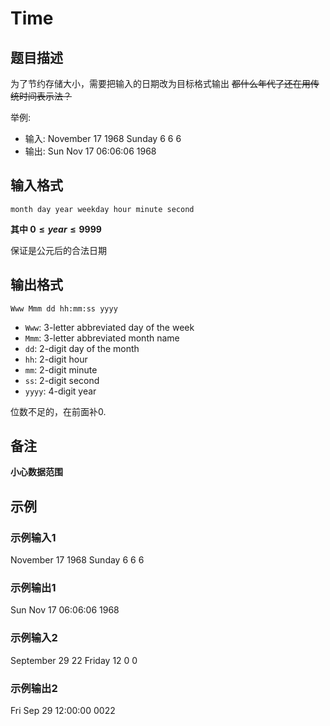 # Time

## 题目描述

为了节约存储大小，需要把输入的日期改为目标格式输出 ~~都什么年代了还在用传统时间表示法？~~

举例:

- 输入: November 17 1968 Sunday 6 6 6
- 输出: Sun Nov 17 06:06:06 1968

## 输入格式

`month day year weekday hour minute second`

**其中 $0 \leqslant year \leqslant 9999$**

保证是公元后的合法日期

## 输出格式

`Www Mmm dd hh:mm:ss yyyy`

- `Www`: 3-letter abbreviated day of the week
- `Mmm`: 3-letter abbreviated month name
- `dd`: 2-digit day of the month
- `hh`: 2-digit hour
- `mm`: 2-digit minute
- `ss`: 2-digit second
- `yyyy`: 4-digit year

位数不足的，在前面补0.

## 备注

**小心数据范围**

## 示例

### 示例输入1

November 17 1968 Sunday 6 6 6


### 示例输出1

Sun Nov 17 06:06:06 1968

### 示例输入2
September 29 22 Friday 12 0 0
### 示例输出2
Fri Sep 29 12:00:00 0022